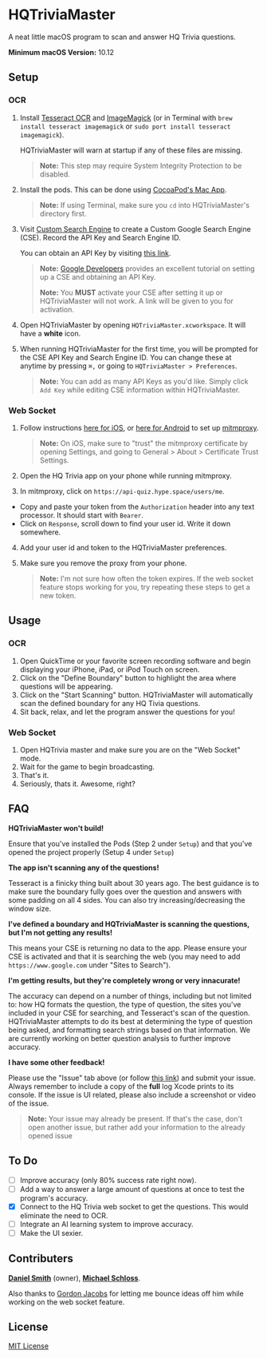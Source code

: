 # HQTriviaMaster
A neat little macOS program to scan and answer HQ Trivia questions.

**Minimum macOS Version:** 10.12

## Setup
### OCR
1. Install [Tesseract OCR](https://github.com/tesseract-ocr/tesseract/wiki) and [ImageMagick](https://www.imagemagick.org/script/download.php) (or in Terminal with `brew install tesseract imagemagick` or `sudo port install tesseract imagemagick`).  

    HQTriviaMaster will warn at startup if any of these files are missing.  
    > **Note:** This step may require System Integrity Protection to be disabled.
2. Install the pods. This can be done using [CocoaPod's Mac App](https://cocoapods.org/app).
    > **Note:** If using Terminal, make sure you `cd` into HQTriviaMaster's directory first.
3. Visit [Custom Search Engine](https://cse.google.com/cse/) to create a Custom Google Search Engine (CSE).  Record the API Key and Search Engine ID.
    
    You can obtain an API Key by visiting [this link](https://developers.google.com/custom-search/json-api/v1/overview).
    > **Note:** [Google Developers](https://developers.google.com/custom-search/docs/tutorial/introduction) provides an excellent tutorial on setting up a CSE and obtaining an API Key.
    > 
    > **Note:** You **MUST** activate your CSE after setting it up or HQTriviaMaster will not work.  A link will be given to you for activation.
4. Open HQTriviaMaster by opening `HQTriviaMaster.xcworkspace`.  It will have a **white** icon.
5. When running HQTriviaMaster for the first time, you will be prompted for the CSE API Key and Search Engine ID.  You can change these at anytime by pressing `⌘,` or going to `HQTriviaMaster > Preferences`.
    > **Note:** You can add as many API Keys as you'd like.  Simply click `Add Key` while editing CSE information within HQTriviaMaster.
    
### Web Socket
1. Follow instructions [here for iOS](https://jasdev.me/intercepting-ios-traffic), or [here for Android](https://blog.heckel.xyz/2013/07/01/how-to-use-mitmproxy-to-read-and-modify-https-traffic-of-your-phone/) to set up [mitmproxy](https://mitmproxy.org).

    > **Note:** On iOS, make sure to "trust" the mitmproxy certificate by opening Settings, and going to General > About > Certificate Trust Settings.
2. Open the HQ Trivia app on your phone while running mitmproxy.
3. In mitmproxy, click on `https://api-quiz.hype.space/users/me`. 
 - Copy and paste your token from the `Authorization` header into any text processor. It should start with `Bearer`.
 - Click on `Response`, scroll down to find your user id. Write it down somewhere.
4. Add your user id and token to the HQTriviaMaster preferences.
5. Make sure you remove the proxy from your phone.

    > **Note:** I'm not sure how often the token expires. If the web socket feature stops working for you, try repeating these steps to get a new token.

## Usage
### OCR
1. Open QuickTime or your favorite screen recording software and begin displaying your iPhone, iPad, or iPod Touch on screen.
2. Click on the "Define Boundary" button to highlight the area where questions will be appearing.
3. Click on the "Start Scanning" button.  HQTriviaMaster will automatically scan the defined boundary for any HQ Tivia questions.
4. Sit back, relax, and let the program answer the questions for you!

### Web Socket
1. Open HQTrivia master and make sure you are on the "Web Socket" mode.
2. Wait for the game to begin broadcasting.
3. That's it.
4. Seriously, thats it. Awesome, right?

## FAQ

**HQTriviaMaster won't build!**

Ensure that you've installed the Pods (Step 2 under `Setup`) and that you've opened the project properly (Setup 4 under `Setup`)

**The app isn't scanning any of the questions!**

Tesseract is a finicky thing built about 30 years ago.  The best guidance is to make sure the boundary fully goes over the question and answers with some padding on all 4 sides.  You can also try increasing/decreasing the window size.

**I've defined a boundary and HQTriviaMaster is scanning the questions, but I'm not getting any results!**

This means your CSE is returning no data to the app.  Please ensure your CSE is activated and that it is searching the web (you may need to add `https://www.google.com` under "Sites to Search").

**I'm getting results, but they're completely wrong or very innacurate!**

The accuracy can depend on a number of things, including but not limited to: how HQ formats the question, the type of question, the sites you've included in your CSE for searching, and Tesseract's scan of the question.  HQTriviaMaster attempts to do its best at determining the type of question being asked, and formatting search strings based on that information.  We are currently working on better question analysis to further improve accuracy.

**I have some other feedback!**

Please use the "Issue" tab above (or follow [this link](https://github.com/DanielSmith1239/HQTriviaMaster/issues/)) and submit your issue.  Always remember to include a copy of the **full** log Xcode prints to its console.  If the issue is UI related, please also include a screenshot or video of the issue.

> **Note:** Your issue may already be present.  If that's the case, don't open another issue, but rather add your information to the already opened issue

## To Do
- [ ] Improve accuracy (only 80% success rate right now).
- [ ] Add a way to answer a large amount of questions at once to test the program's accuracy.
- [x] Connect to the HQ Trivia web socket to get the questions. This would eliminate the need to OCR.
- [ ] Integrate an AI learning system to improve accuracy.
- [ ] Make the UI sexier.

## Contributers
 [**Daniel Smith**](https://github.com/DanielSmith1239) (owner), [**Michael Schloss**](https://github.com/schlossm).
 
 Also thanks to [Gordon Jacobs](https://github.com/gjacobs314) for letting me bounce ideas off him while working on the web socket feature.
 
## License
 [MIT License](https://github.com/DanielSmith1239/HQTriviaMaster/blob/master/LICENSE)
